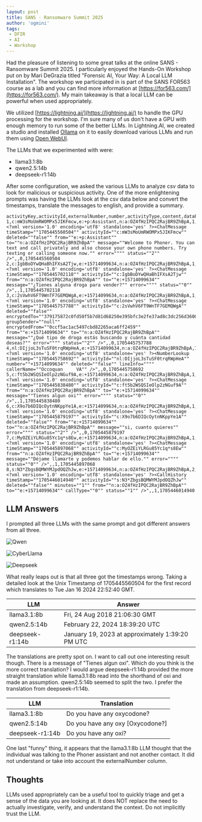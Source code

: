 ```yaml
---
layout: post
title: SANS - Ransomware Summit 2025
author: 'ogmini'
tags:
 - DFIR
 - AI
 - Workshop
---
```


Had the pleasure of listening to some great talks at the online SANS - Ransomware Summit 2025. I particularly enjoyed the Hands-On Workshop put on by Mari DeGrazia titled "Forensic AI, Your Way: A Local LLM Installation". The workshop we participated in is part of the SANS FOR563 course as a lab and you can find more information at [https://for563.com/](https://for563.com/). My main takeaway is that a local LLM can be powerful when used appropriately.

We utilized [https://lightning.ai/](https://lightning.ai/) to handle the GPU processing for the workshop. I'm sure many of us don't have a GPU with enough memory to run some of the better LLMs. In Lightning.AI, we created a studio and installed [Ollama](https://ollama.com/) on it to easily download various LLMs and run them using [Open WebUI](https://github.com/open-webui/open-webui).

The LLMs that we experimented with were:

- llama3.1:8b
- qwen2.5:14b
- deepseek-r1:14b

After some configuration, we asked the various LLMs to analyze csv data to look for malicious or suspicious activity. One of the more enlightening prompts was having the LLMs look at the csv data below and convert the timestamps, translate the messages to english, and provide a summary.

``` csv
activityKey,activityId,externalNumber,number,activityType,content,dataPath,direction,timeStamp
1,c:mW3sMoUmRWOMPx5JIKFmcw,e:+p:Assistant,n:a:OZ4fHzIPQC2RajBR9ZhBpA,1,"<?xml version='1.0' encoding='utf8' standalone='yes' ?><ChatMessage timeStamp=""1705445560504"" activityId=""c:mW3sMoUmRWOMPx5JIKFmcw"" deleted=""false"" from=""e:+p:Assistant"" to=""n:a:OZ4fHzIPQC2RajBR9ZhBpA"" message=""Welcome to Phoner. You can text and call privately and also choose your own phone numbers. Try texting or calling someone now."" error="""" status=""2"" />",,0,1705445560504
2,c:IgbBoDYwQHaBhIFXsA2Tjw,e:+15714099634,n:a:OZ4fHzIPQC2RajBR9ZhBpA,1,"<?xml version='1.0' encoding='utf8' standalone='yes' ?><ChatMessage timeStamp=""1705445702118"" activityId=""c:IgbBoDYwQHaBhIFXsA2Tjw"" from=""n:a:OZ4fHzIPQC2RajBR9ZhBpA"" to=""e:+15714099634"" message=""¿Tienes alguna droga para vender?"" error="""" status=""0"" />",,1,1705445702118
3,c:2sVwhV6FT9WnTF7GEMQWgA,e:+15714099634,n:a:OZ4fHzIPQC2RajBR9ZhBpA,1,"<?xml version='1.0' encoding='utf8' standalone='yes' ?><ChatMessage timeStamp=""1705445757788"" activityId=""c:2sVwhV6FT9WnTF7GEMQWgA"" deleted=""false"" encryptedTo=""379175872c0fd50f5b7d81d68250e395bfc3e2fe37ad8c3dc256d3600efc66f9"" groupSender=""null"" encryptedFrom=""0ccf5ac1ac5497cbd82265aca6ff2459"" from=""e:+15714099634"" to=""n:a:OZ4fHzIPQC2RajBR9ZhBpA"" message=""¿Qué tipo de droga estás buscando y cuánta cantidad deseas?"" error="""" status=""2"" />",,0,1705445757788
4,nl:DIjjoL3sTuSF0trqRWpHeA,e:+15714099634,n:a:OZ4fHzIPQC2RajBR9ZhBpA,18,"<?xml version='1.0' encoding='utf8' standalone='yes' ?><NumberLookup timeStamp=""1705445758692"" activityId=""nl:DIjjoL3sTuSF0trqRWpHeA"" number=""+15714099634"" deleted=""false"" lineInfo="""" callerName=""Occoquan     VA"" />",,0,1705445758692
5,c:ft5b2WSQSIeOlp2zNGuf9A,e:+15714099634,n:a:OZ4fHzIPQC2RajBR9ZhBpA,1,"<?xml version='1.0' encoding='utf8' standalone='yes' ?><ChatMessage timeStamp=""1705445838480"" activityId=""c:ft5b2WSQSIeOlp2zNGuf9A"" from=""n:a:OZ4fHzIPQC2RajBR9ZhBpA"" to=""e:+15714099634"" message=""Tienes algun oxi"" error="""" status=""0"" />",,1,1705445838480
6,c:X9o7b6DIQcOytnNKppYe1A,e:+15714099634,n:a:OZ4fHzIPQC2RajBR9ZhBpA,1,"<?xml version='1.0' encoding='utf8' standalone='yes' ?><ChatMessage timeStamp=""1705445879197"" activityId=""c:X9o7b6DIQcOytnNKppYe1A"" deleted=""false"" from=""e:+15714099634"" to=""n:a:OZ4fHzIPQC2RajBR9ZhBpA"" message=""si, cuanto quieres"" error="""" status=""2"" />",,0,1705445879197
7,c:MyOZEiYLRGu85Yc1q*s8Ew,e:+15714099634,n:a:OZ4fHzIPQC2RajBR9ZhBpA,1,"<?xml version='1.0' encoding='utf8' standalone='yes' ?><ChatMessage timeStamp=""1705445897068"" activityId=""c:MyOZEiYLRGu85Yc1q*s8Ew"" from=""n:a:OZ4fHzIPQC2RajBR9ZhBpA"" to=""e:+15714099634"" message=""Déjame llamarte y podemos hablar de ello."" error="""" status=""0"" />",,1,1705445897068
8,s:N3*ZbgsBQMWYMJpdOQZhJw,e:+15714099634,n:a:OZ4fHzIPQC2RajBR9ZhBpA,2,"<?xml version='1.0' encoding='utf8' standalone='yes' ?><CallHistory timeStamp=""1705446014940"" activityId=""s:N3*ZbgsBQMWYMJpdOQZhJw"" deleted=""false"" minutes=""1"" from=""n:a:OZ4fHzIPQC2RajBR9ZhBpA"" to=""e:+15714099634"" callType=""0"" status=""1"" />",,1,1705446014940
```

## LLM Answers

I prompted all three LLMs with the same prompt and got different answers from all three.

![Qwen](/images/sansransomeware2025/qwen.PNG)

![CyberLlama](/images/sansransomeware2025/cyberllama.PNG)

![Deepseek](/images/sansransomeware2025/deepseek.PNG)

What really leaps out is that all three got the timestamps wrong. Taking a detailed look at the Unix Timestamp of 1705445560504 for the first record which translates to Tue Jan 16 2024 22:52:40 GMT.

| LLM | Answer |
| --- | --- |
| llama3.1:8b | Fri, 24 Aug 2018 21:06:30 GMT |
| qwen2.5:14b | February 22, 2024 18:39:20 UTC |
| deepseek-r1:14b | January 19, 2023 at approximately 1:39:20 PM UTC |

The translations are pretty spot on. I want to call out one interesting result though. There is a message of "Tienes algun oxi". Which do you think is the more correct translation? I would argue deepseek-r1:14b provided the more straight translation while llama3.1:8b read into the shorthand of oxi and made an assumption. qwen2.5:14b seemed to split the two. I prefer the translation from deepseek-r1:14b.

| LLM | Translation |
| --- | --- |
| llama3.1:8b | Do you have any oxycodone? |
| qwen2.5:14b | Do you have any oxy [Oxycodone?] |
| deepseek-r1:14b | Do you have any oxi? |

One last "funny" thing, it appears that the llama3.1:8b LLM thought that the individual was talking to the Phoner assistant and not another contact. It did not understand or take into account the externalNumber column.

## Thoughts

LLMs used appropriately can be a useful tool to quickly triage and get a sense of the data you are looking at. It does NOT replace the need to actually investigate, verify, and understand the context. Do not implicitly trust the LLM.
